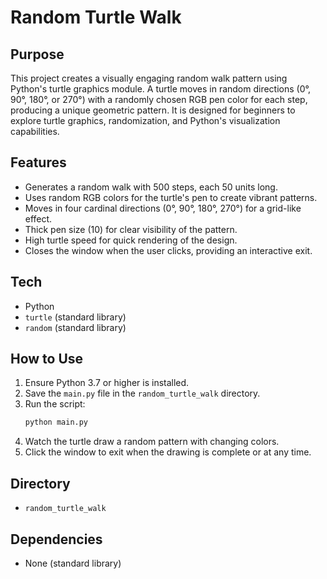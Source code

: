 # Random Turtle Walk

## Purpose
This project creates a visually engaging random walk pattern using Python's turtle graphics module. A turtle moves in random directions (0°, 90°, 180°, or 270°) with a randomly chosen RGB pen color for each step, producing a unique geometric pattern. It is designed for beginners to explore turtle graphics, randomization, and Python's visualization capabilities.

## Features
- Generates a random walk with 500 steps, each 50 units long.
- Uses random RGB colors for the turtle's pen to create vibrant patterns.
- Moves in four cardinal directions (0°, 90°, 180°, 270°) for a grid-like effect.
- Thick pen size (10) for clear visibility of the pattern.
- High turtle speed for quick rendering of the design.
- Closes the window when the user clicks, providing an interactive exit.

## Tech
- Python
- `turtle` (standard library)
- `random` (standard library)

## How to Use
1. Ensure Python 3.7 or higher is installed.
2. Save the `main.py` file in the `random_turtle_walk` directory.
3. Run the script:
   ```bash
   python main.py
   ```
4. Watch the turtle draw a random pattern with changing colors.
5. Click the window to exit when the drawing is complete or at any time.

## Directory
- `random_turtle_walk`

## Dependencies
- None (standard library)